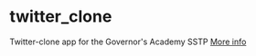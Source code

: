 # twitter_clone
Twitter-clone app for the Governor's Academy SSTP
[More info](https://github.com/MinhTheMerciless/twitter_clone/wiki)
